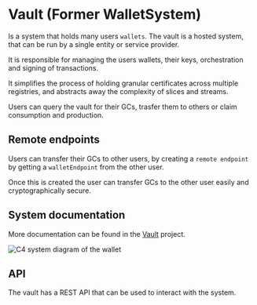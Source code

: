 # Vault (Former WalletSystem)

Is a system that holds many users `wallets`.
The vault is a hosted system, that can be run by a single entity or service provider.

It is responsible for managing the users wallets, their keys, orchestration and signing of transactions.

It simplifies the process of holding granular certificates across multiple registries,
and abstracts away the complexity of slices and streams.

Users can query the vault for their GCs, trasfer them to others or claim consumption and production.

## Remote endpoints

Users can transfer their GCs to other users, by creating a `remote endpoint` by getting a `walletEndpoint` from the other user.

Once this is created the user can transfer GCs to the other user easily and cryptographically secure.

## System documentation

More documentation can be found in the [Vault](../wallet/index.md) project.

![C4 system diagram of the wallet](../wallet/wallet-c4-system.drawio.svg)

## API

The vault has a REST API that can be used to interact with the system.

<script src="https://cdn.redoc.ly/redoc/latest/bundles/redoc.standalone.js"></script>
<redoc spec-url="../wallet/api/open-api.json"></redoc>
